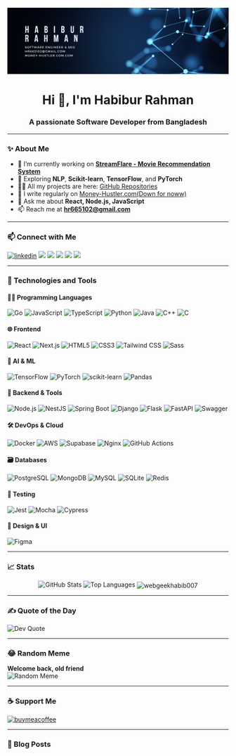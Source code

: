 ![logo](https://github.com/webgeekhabib007/webgeekhabib007/blob/main/GithubBanner.png)

<h1 align="center">Hi 👋, I'm Habibur Rahman</h1>
<h3 align="center">A passionate Software Developer from Bangladesh</h3>

---

### ✨ About Me

- 🔭 I’m currently working on [**StreamFlare - Movie Recommendation System**](https://github.com/webgeekhabib007/StreamFlare)
- 🌱 Exploring **NLP**, **Scikit-learn**, **TensorFlow**, and **PyTorch**
- 👨‍💻 All my projects are here: [GitHub Repositories](https://github.com/webgeekhabib007?tab=repositories)
- 📝 I write regularly on [Money-Hustler.com(Down for noww)](https://money-hustler.com)
- 💬 Ask me about **React, Node.js, JavaScript**
- 📫 Reach me at **hr665102@gmail.com**

---

### 📫 Connect with Me

<p align="left">
  <a href="https://linkedin.com/in/habibur-rahman098" target="blank"><img src="https://img.shields.io/badge/LinkedIn-blue?logo=linkedin&logoColor=white" alt="linkedin" /></a>
  <a href="https://dev.to/webgeekhabib007" target="blank"><img src="https://img.shields.io/badge/Dev.to-black?logo=dev.to&logoColor=white" /></a>
  <a href="https://medium.com/@webgeekhabib007" target="blank"><img src="https://img.shields.io/badge/Medium-black?logo=medium&logoColor=white" /></a>
  <a href="https://www.codechef.com/users/habib036" target="blank"><img src="https://img.shields.io/badge/CodeChef-5B4638?logo=codechef&logoColor=white" /></a>
  <a href="https://codeforces.com/profile/black_coder007" target="blank"><img src="https://img.shields.io/badge/Codeforces-1F8ACB?logo=codeforces&logoColor=white" /></a>
  <a href="https://leetcode.com/hr665102/" target="blank"><img src="https://img.shields.io/badge/LeetCode-black?logo=leetcode&logoColor=yellow" /></a>
</p>

---

### 🔧 Technologies and Tools

#### 👨‍💻 Programming Languages  
![Go](https://img.shields.io/badge/-Go-00ADD8?logo=go&logoColor=white)
![JavaScript](https://img.shields.io/badge/-JavaScript-F7DF1E?logo=javascript&logoColor=black)
![TypeScript](https://img.shields.io/badge/-TypeScript-3178C6?logo=typescript&logoColor=white)
![Python](https://img.shields.io/badge/-Python-3776AB?logo=python&logoColor=white)
![Java](https://img.shields.io/badge/-Java-007396?logo=java&logoColor=white)
![C++](https://img.shields.io/badge/-C++-00599C?logo=c%2B%2B&logoColor=white)
![C](https://img.shields.io/badge/-C-A8B9CC?logo=c&logoColor=black)

#### 🌐 Frontend  
![React](https://img.shields.io/badge/-React-20232A?logo=react&logoColor=61DAFB)
![Next.js](https://img.shields.io/badge/-Next.js-000000?logo=next.js&logoColor=white)
![HTML5](https://img.shields.io/badge/-HTML5-E34F26?logo=html5&logoColor=white)
![CSS3](https://img.shields.io/badge/-CSS3-1572B6?logo=css3&logoColor=white)
![Tailwind CSS](https://img.shields.io/badge/-Tailwind-06B6D4?logo=tailwind-css&logoColor=white)
![Sass](https://img.shields.io/badge/-Sass-CC6699?logo=sass&logoColor=white)

#### 🧠 AI & ML  
![TensorFlow](https://img.shields.io/badge/-TensorFlow-FF6F00?logo=tensorflow&logoColor=white)
![PyTorch](https://img.shields.io/badge/-PyTorch-EE4C2C?logo=pytorch&logoColor=white)
![scikit-learn](https://img.shields.io/badge/-scikit--learn-F7931E?logo=scikit-learn&logoColor=white)
![Pandas](https://img.shields.io/badge/-Pandas-150458?logo=pandas&logoColor=white)

#### 🧰 Backend & Tools  
![Node.js](https://img.shields.io/badge/-Node.js-339933?logo=node.js&logoColor=white)
![NestJS](https://img.shields.io/badge/-NestJS-E0234E?logo=nestjs&logoColor=white)
![Spring Boot](https://img.shields.io/badge/-Spring%20Boot-6DB33F?logo=spring-boot&logoColor=white)
![Django](https://img.shields.io/badge/-Django-092E20?logo=django&logoColor=white)
![Flask](https://img.shields.io/badge/-Flask-000000?logo=flask&logoColor=white)
![FastAPI](https://img.shields.io/badge/-FastAPI-009688?logo=fastapi&logoColor=white)
![Swagger](https://img.shields.io/badge/-Swagger-85EA2D?logo=swagger&logoColor=black)

#### 🛠️ DevOps & Cloud  
![Docker](https://img.shields.io/badge/-Docker-2496ED?logo=docker&logoColor=white)
![AWS](https://img.shields.io/badge/-AWS-232F3E?logo=amazon-aws&logoColor=white)
![Supabase](https://img.shields.io/badge/-Supabase-3ECF8E?logo=supabase&logoColor=white)
![Nginx](https://img.shields.io/badge/-Nginx-009639?logo=nginx&logoColor=white)
![GitHub Actions](https://img.shields.io/badge/-GitHub%20Actions-2088FF?logo=github-actions&logoColor=white)

#### 🗃️ Databases  
![PostgreSQL](https://img.shields.io/badge/-PostgreSQL-4169E1?logo=postgresql&logoColor=white)
![MongoDB](https://img.shields.io/badge/-MongoDB-47A248?logo=mongodb&logoColor=white)
![MySQL](https://img.shields.io/badge/-MySQL-4479A1?logo=mysql&logoColor=white)
![SQLite](https://img.shields.io/badge/-SQLite-003B57?logo=sqlite&logoColor=white)
![Redis](https://img.shields.io/badge/-Redis-DC382D?logo=redis&logoColor=white)

#### 🧪 Testing  
![Jest](https://img.shields.io/badge/-Jest-C21325?logo=jest&logoColor=white)
![Mocha](https://img.shields.io/badge/-Mocha-8D6748?logo=mocha&logoColor=white)
![Cypress](https://img.shields.io/badge/-Cypress-17202C?logo=cypress&logoColor=white)

#### 🎨 Design & UI  
![Figma](https://img.shields.io/badge/-Figma-F24E1E?logo=figma&logoColor=white)

---

### 📈 Stats

<p align="center">
  <img src="https://github-readme-stats.vercel.app/api?username=webgeekhabib007&show_icons=true&locale=en" alt="GitHub Stats" />
  <img src="https://github-readme-stats.vercel.app/api/top-langs/?username=webgeekhabib007&layout=compact&hide_border=true" alt="Top Languages" />
  <img align="center" src="https://github-readme-streak-stats.herokuapp.com/?user=webgeekhabib007&" alt="webgeekhabib007" />
</p>

---

### ✍️ Quote of the Day

![Dev Quote](https://quotes-github-readme.vercel.app/api?type=horizontal&theme=radical)

---

### 😂 Random Meme

<!-- MEME-START -->
**Welcome back, old friend**  
<img src="https://preview.redd.it/6ewdy8ax3byf1.png?width=1080&crop=smart&auto=webp&s=9fbc330dcd5b5e001c04f9d05d2195cb37cb5905" alt="Random Meme" width="500"/>
<!-- MEME-END -->

---

### ☕ Support Me

<a href="https://www.buymeacoffee.com/habib036">
  <img src="https://cdn.buymeacoffee.com/buttons/v2/default-yellow.png" height="50" width="210" alt="buymeacoffee" />
</a>

---

### 📰 Blog Posts
<!-- BLOG-POST-LIST:START -->
<!-- BLOG-POST-LIST:END -->
